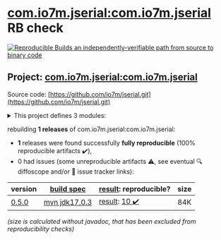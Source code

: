 [com.io7m.jserial:com.io7m.jserial](https://central.sonatype.com/artifact/com.io7m.jserial/com.io7m.jserial/versions) RB check
=======

[![Reproducible Builds](https://reproducible-builds.org/images/logos/rb.svg) an independently-verifiable path from source to binary code](https://reproducible-builds.org/)

## Project: [com.io7m.jserial:com.io7m.jserial](https://central.sonatype.com/artifact/com.io7m.jserial/com.io7m.jserial/versions)

Source code: [https://github.com/io7m/jserial.git](https://github.com/io7m/jserial.git)

<details><summary>This project defines 3 modules:</summary>

* [com.io7m.jserial:com.io7m.jserial](https://central.sonatype.com/artifact/com.io7m.jserial/com.io7m.jserial/0.5.0)
* [com.io7m.jserial:com.io7m.jserial.core](https://central.sonatype.com/artifact/com.io7m.jserial/com.io7m.jserial.core/0.5.0)
* [com.io7m.jserial:com.io7m.jserial.documentation](https://central.sonatype.com/artifact/com.io7m.jserial/com.io7m.jserial.documentation/0.5.0)
</details>

rebuilding **1 releases** of com.io7m.jserial:com.io7m.jserial:
- **1** releases were found successfully **fully reproducible** (100% reproducible artifacts :heavy_check_mark:),
- 0 had issues (some unreproducible artifacts :warning:, see eventual :mag: diffoscope and/or :memo: issue tracker links):

| version | [build spec](/BUILDSPEC.md) | [result](https://reproducible-builds.org/docs/jvm/): reproducible? | size |
| -- | --------- | ------ | -- |
| [0.5.0](https://central.sonatype.com/artifact/com.io7m.jserial/com.io7m.jserial/0.5.0/pom) | [mvn jdk17.0.3](com.io7m.jserial-0.5.0.buildspec) | [result](com.io7m.jserial-0.5.0.buildinfo): [10 :heavy_check_mark: ](com.io7m.jserial-0.5.0.buildcompare) | 84K |

<i>(size is calculated without javadoc, that has been excluded from reproducibility checks)</i>
